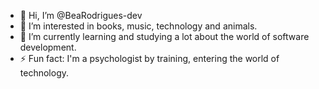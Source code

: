 - 👋 Hi, I’m @BeaRodrigues-dev
- 👀 I’m interested in books, music, technology and animals.
- 🌱 I’m currently learning and studying a lot about the world of software development.
- ⚡ Fun fact: I'm a psychologist by training, entering the world of technology.

<!---
BeaRodrigues-dev/BeaRodrigues-dev is a ✨ special ✨ repository because its `README.md` (this file) appears on your GitHub profile.
You can click the Preview link to take a look at your changes.
--->
